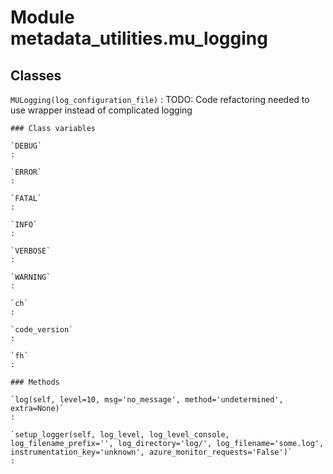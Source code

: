 Module metadata_utilities.mu_logging
====================================

Classes
-------

`MULogging(log_configuration_file)`
:   TODO: Code refactoring needed to use wrapper instead of complicated logging

    ### Class variables

    `DEBUG`
    :

    `ERROR`
    :

    `FATAL`
    :

    `INFO`
    :

    `VERBOSE`
    :

    `WARNING`
    :

    `ch`
    :

    `code_version`
    :

    `fh`
    :

    ### Methods

    `log(self, level=10, msg='no_message', method='undetermined', extra=None)`
    :

    `setup_logger(self, log_level, log_level_console, log_filename_prefix='', log_directory='log/', log_filename='some.log', instrumentation_key='unknown', azure_monitor_requests='False')`
    :